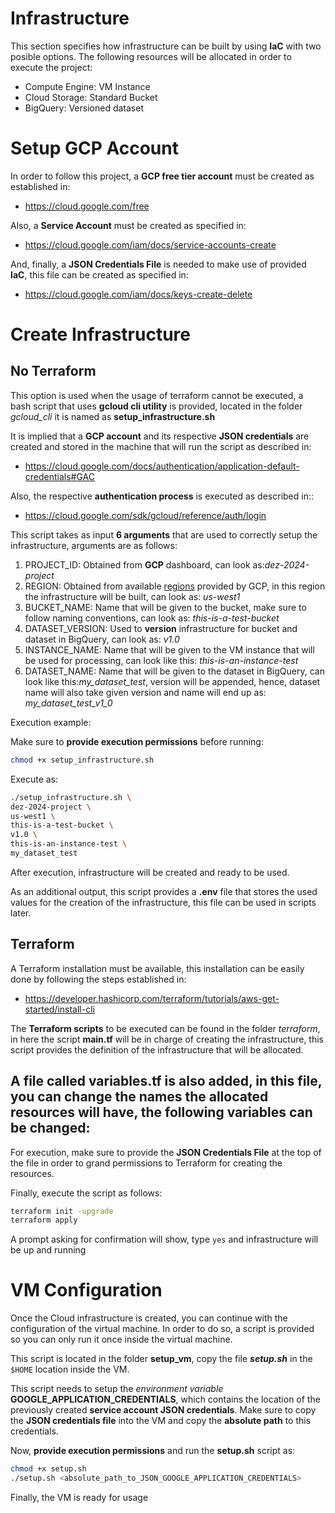 # Infrastructure
This section specifies how infrastructure can be built by using **IaC** with two posible options.
The following resources will be allocated in order to execute the project:
* Compute Engine: VM Instance
* Cloud Storage: Standard Bucket
* BigQuery: Versioned dataset

# Setup GCP Account
In order to follow this project, a **GCP free tier account** must be created as established in:
- https://cloud.google.com/free

Also, a **Service Account** must be created as specified in:
- https://cloud.google.com/iam/docs/service-accounts-create

And, finally, a **JSON Credentials File** is needed to make use of provided **IaC**, this file can be created as specified in:
- https://cloud.google.com/iam/docs/keys-create-delete


# Create Infrastructure
## No Terraform
This option is used when the usage of terraform cannot be executed, a bash script that uses **gcloud cli utility** is provided, located in the folder *gcloud_cli* it is named as **setup_infrastructure.sh**

It is implied that a **GCP account** and its respective **JSON credentials** are created and stored in the machine that will run the script as described in:
- https://cloud.google.com/docs/authentication/application-default-credentials#GAC

Also, the respective **authentication process** is executed as described in::
- https://cloud.google.com/sdk/gcloud/reference/auth/login

This script takes as input **6 arguments** that are used to correctly setup the infrastructure, arguments are as follows:
1. PROJECT_ID: Obtained from **GCP** dashboard, can look as:*dez-2024-project*
2. REGION: Obtained from available [regions](https://cloud.google.com/compute/docs/regions-zones) provided by GCP, in this region the infrastructure will be built, can look as: *us-west1*
3. BUCKET_NAME: Name that will be given to the bucket, make sure to follow naming conventions, can look as: *this-is-a-test-bucket*
4. DATASET_VERSION: Used to **version** infrastructure for bucket and dataset in BigQuery, can look as: *v1.0*
5. INSTANCE_NAME: Name that will be given to the VM instance that will be used for processing, can look like this: *this-is-an-instance-test*
6. DATASET_NAME: Name that will be given to the dataset in BigQuery, can look like this:*my_dataset_test*, version will be appended, hence, dataset name will also take given version and name will end up as: *my_dataset_test_v1_0*

Execution example:

Make sure to **provide execution permissions** before running:
```bash
chmod +x setup_infrastructure.sh
```

Execute as:
```bash
./setup_infrastructure.sh \
dez-2024-project \
us-west1 \
this-is-a-test-bucket \
v1.0 \
this-is-an-instance-test \
my_dataset_test
```

After execution, infrastructure will be created and ready to be used.

As an additional output, this script provides a **.env** file that stores the used values for the creation of the infrastructure, this file can be used in scripts later.

## Terraform
A Terraform installation must be available, this installation can be easily done by following the steps established in:
- https://developer.hashicorp.com/terraform/tutorials/aws-get-started/install-cli

The **Terraform scripts** to be executed can be found in the folder *terraform*, in here the script **main.tf** will be in charge of creating the infrastructure, this script provides the definition of the infrastructure that will be allocated.

A file called **variables.tf** is also added, in this file, you can change the names the allocated resources will have, the following variables can be changed:
- 

For execution, make sure to provide the **JSON Credentials File** at the top of the file in order to grand permissions to Terraform for creating the resources.

Finally, execute the script as follows:
```bash
terraform init -upgrade
terraform apply
```
A prompt asking for confirmation will show, type ```yes``` and infrastructure will be up and running

# VM Configuration
Once the Cloud infrastructure is created, you can continue with the configuration of the virtual machine.
In order to do so, a script is provided so you can only run it once inside the virtual machine.

This script is located in the folder **setup_vm**, copy the file ***setup.sh*** in the ```$HOME``` location inside the VM.

This script needs to setup the *environment variable* **GOOGLE_APPLICATION_CREDENTIALS**, which contains the location of the previously created **service account JSON credentials**. Make sure to copy the **JSON credentials file** into the VM and copy the **absolute path** to this credentials.

Now, **provide execution permissions** and run the **setup.sh** script as:
```bash
chmod +x setup.sh
./setup.sh <absolute_path_to_JSON_GOOGLE_APPLICATION_CREDENTIALS>
```
Finally, the VM is ready for usage